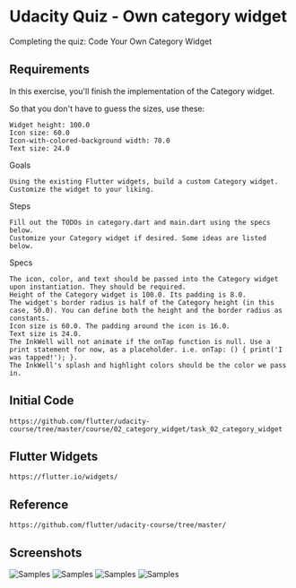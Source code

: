 # Udacity Quiz - Own category widget

Completing the quiz: Code Your Own Category Widget

## Requirements

In this exercise, you'll finish the implementation of the Category widget.

So that you don't have to guess the sizes, use these:

    Widget height: 100.0
    Icon size: 60.0
    Icon-with-colored-background width: 70.0
    Text size: 24.0

Goals

    Using the existing Flutter widgets, build a custom Category widget.
    Customize the widget to your liking.

Steps

    Fill out the TODOs in category.dart and main.dart using the specs below.
    Customize your Category widget if desired. Some ideas are listed below.

Specs

    The icon, color, and text should be passed into the Category widget upon instantiation. They should be required.
    Height of the Category widget is 100.0. Its padding is 8.0.
    The widget's border radius is half of the Category height (in this case, 50.0). You can define both the height and the border radius as constants.
    Icon size is 60.0. The padding around the icon is 16.0.
    Text size is 24.0.
    The InkWell will not animate if the onTap function is null. Use a print statement for now, as a placeholder. i.e. onTap: () { print('I was tapped!'); }.
    The InkWell's splash and highlight colors should be the color we pass in.

## Initial Code

    https://github.com/flutter/udacity-course/tree/master/course/02_category_widget/task_02_category_widget
    
## Flutter Widgets
    
    https://flutter.io/widgets/
    
## Reference 

    https://github.com/flutter/udacity-course/tree/master/

## Screenshots

![Samples](https://github.com/NaagAlgates/udacity_quiz_13/blob/master/screenshots/1.png)
![Samples](https://github.com/NaagAlgates/udacity_quiz_13/blob/master/screenshots/2.png)
![Samples](https://github.com/NaagAlgates/udacity_quiz_13/blob/master/screenshots/3.png)
![Samples](https://github.com/NaagAlgates/udacity_quiz_13/blob/master/screenshots/4.gif)